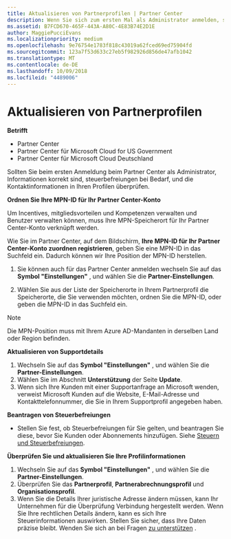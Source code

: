 ```yaml
---
title: Aktualisieren von Partnerprofilen | Partner Center
description: Wenn Sie sich zum ersten Mal als Administrator anmelden, sollten Sie überprüfen, ob die Supportdetails korrekt sind, Steuerbefreiungen beantragen, wenn zutreffend, und die Kontaktinformationen in Ihren Profilen überprüfen.
ms.assetid: B7FCD670-465F-443A-A80C-4E83B74E2D1E
author: MaggiePucciEvans
ms.localizationpriority: medium
ms.openlocfilehash: 9e76754e1783f818c43019a62fced69ed75904fd
ms.sourcegitcommit: 123a7f53d633c27eb5f982926d856de47afb1042
ms.translationtype: MT
ms.contentlocale: de-DE
ms.lasthandoff: 10/09/2018
ms.locfileid: "4489006"
---
```

# <a name="update-your-partner-profile"></a>Aktualisieren von Partnerprofilen

**Betrifft**

-  Partner Center
-  Partner Center für Microsoft Cloud for US Government
-  Partner Center für Microsoft Cloud Deutschland

Sollten Sie beim ersten Anmeldung beim Partner Center als Administrator, Informationen korrekt sind, steuerbefreiungen bei Bedarf, und die Kontaktinformationen in Ihren Profilen überprüfen.


**Ordnen Sie Ihre MPN-ID für Ihr Partner Center-Konto**

Um Incentives, mitgliedsvorteilen und Kompetenzen verwalten und Benutzer verwalten können, muss Ihre MPN-Speicherort für Ihr Partner Center-Konto verknüpft werden.

Wie Sie im Partner Center, auf dem Bildschirm, **Ihre MPN-ID für Ihr Partner Center-Konto zuordnen registrieren**, geben Sie eine MPN-ID in das Suchfeld ein. Dadurch können wir Ihre Position der MPN-ID herstellen.

1. Sie können auch für das Partner Center anmelden wechseln Sie auf das **Symbol "Einstellungen"** , und wählen Sie die **Partner-Einstellungen**.

2. Wählen Sie aus der Liste der Speicherorte in Ihrem Partnerprofil die Speicherorte, die Sie verwenden möchten, ordnen Sie die MPN-ID, oder geben die MPN-ID in das Suchfeld ein.

>[!Note]
>Die MPN-Position muss mit Ihrem Azure AD-Mandanten in derselben Land oder Region befinden. 


**Aktualisieren von Supportdetails** 

1.  Wechseln Sie auf das **Symbol "Einstellungen"** , und wählen Sie die **Partner-Einstellungen**.
2.  Wählen Sie im Abschnitt **Unterstützung** der Seite **Update**.
3.  Wenn sich Ihre Kunden mit einer Supportanfrage an Microsoft wenden, verweist Microsoft Kunden auf die Website, E-Mail-Adresse und Kontakttelefonnummer, die Sie in Ihrem Supportprofil angegeben haben.

**Beantragen von Steuerbefreiungen**

-   Stellen Sie fest, ob Steuerbefreiungen für Sie gelten, und beantragen Sie diese, bevor Sie Kunden oder Abonnements hinzufügen. Siehe [Steuern und Steuerbefreiungen](tax-and-tax-exemptions.md).

**Überprüfen Sie und aktualisieren Sie Ihre Profilinformationen**

1.  Wechseln Sie auf das **Symbol "Einstellungen"** , und wählen Sie die **Partner-Einstellungen**. 
2.  Überprüfen Sie das **Partnerprofil**, **Partnerabrechnungsprofil** und **Organisationsprofil**.
3.  Wenn Sie die Details Ihrer juristische Adresse ändern müssen, kann Ihr Unternehmen für die Überprüfung Verbindung hergestellt werden. Wenn Sie Ihre rechtlichen Details ändern, kann es sich Ihre Steuerinformationen auswirken. Stellen Sie sicher, dass Ihre Daten präzise bleibt. Wenden Sie sich an bei Fragen [zu unterstützen](https://partner.microsoft.com/support/contact-support) .

 

 



